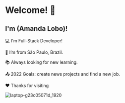 # Welcome! 👋

 

## I'm (Amanda Lobo)!

 

:computer: I'm Full-Stack Developer!

:house_with_garden: I’m from São Paulo, Brazil.

:books: Always looking for new learning.

:outbox_tray: 2022 Goals: create news projects and find a new job.

:hearts: Thanks for visiting 

![laptop-g23c05071d_1920](https://user-images.githubusercontent.com/69702275/160034636-c752b845-0e0a-4a67-9017-069f09466152.jpg)

